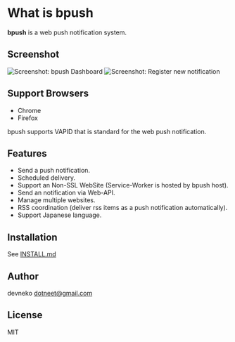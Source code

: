 # What is bpush

**bpush** is a web push notification system.

## Screenshot

![Screenshot: bpush Dashboard](http://i.imgur.com/TJSgZMK.jpg)
![Screenshot: Register new notification](http://i.imgur.com/raCcrrO.jpg)

## Support Browsers

 - Chrome
 - Firefox

bpush supports VAPID that is standard for the web push notification.

## Features

 - Send a push notification.
 - Scheduled delivery.
 - Support an Non-SSL WebSite (Service-Worker is hosted by bpush host).
 - Send an notification via Web-API.
 - Manage multiple websites.
 - RSS coordination (deliver rss items as a push notification automatically).
 - Support Japanese language.

## Installation

See [INSTALL.md](INSTALL.md)


## Author

devneko <dotneet@gmail.com>

## License

MIT
